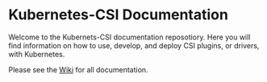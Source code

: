 # Kubernetes-CSI Documentation
Welcome to the Kubernets-CSI documentation reposotiory. Here you will find information on how to use, develop, and deploy CSI plugins, or drivers, with Kubernetes.

Please see the [Wiki](https://github.com/kubernetes-csi/docs/wiki) for all documentation.
